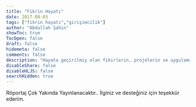 ```yaml
---
title: "Fikrin Hayatı"
date: 2017-08-03
tags: ["fikrin hayatı","girişimcilik"]
author: "Abdullah Şahin"
showToc: true
TocOpen: false
draft: false
hidemeta: false
comments: false
description: "Hayata geçirilmiş olan fikirlerin, projelerin ve uygulamaların geliştirilme süreçlerini diğer geliştiriciler ile paylaşan projedir. "
disableShare: false
disableHLJS: false
searchHidden: true
---
```


Röportaj Çok Yakında Yayınlanacaktır..
İlginiz ve desteğiniz için teşekkür ederim.

